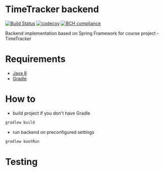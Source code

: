 # TimeTracker backend
[![Build Status](https://travis-ci.org/8VM71/tputt-backend.svg?branch=develop)](https://travis-ci.org/8VM71/tputt-backend) [![codecov](https://codecov.io/gh/8VM71/tputt-backend/branch/develop/graph/badge.svg)](https://codecov.io/gh/8VM71/tputt-backend) [![BCH compliance](https://bettercodehub.com/edge/badge/8VM71/tputt-backend?branch=develop)](https://bettercodehub.com/)

Backend implementation based on Spring Framework for course project - TimeTracker

# Requirements
* [Java 8](http://www.oracle.com/technetwork/java/javase/downloads/jdk8-downloads-2133151.html)
* [Gradle](https://gradle.org/install/)  

# How to
* build project if you don't have Gradle
```bash
gradlew build
```
* run backend on preconfigured settings
```bash
gradlew bootRun
```
# Testing
